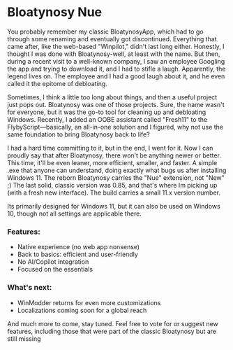 # Bloatynosy Nue
You probably remember my classic BloatynosyApp, which had to go through some renaming and eventually got discontinued. Everything that came after, like the web-based "Winpilot," didn't last long either. Honestly, I thought I was done with Bloatynosy-well, at least with the name. But then, during a recent visit to a well-known company, I saw an employee Googling the app and trying to download it, and I had to stifle a laugh. Apparently, the legend lives on. The employee and I had a good laugh about it, and he even called it the epitome of debloating.

Sometimes, I think a little too long about things, and then a useful project just pops out. Bloatynosy was one of those projects. Sure, the name wasn't for everyone, but it was the go-to tool for cleaning up and debloating Windows. Recently, I added an OOBE assistant called "Fresh11" to the FlybyScript—basically, an all-in-one solution and I figured, why not use the same foundation to bring Bloatynosy back to life?

I had a hard time committing to it, but in the end, I went for it. Now I can proudly say that after Bloatynosy, there won’t be anything newer or better. This time, it'll be even leaner, more efficient, smaller, and faster. A simple .exe that anyone can understand, doing exactly what bugs us after installing Windows 11. The reborn Bloatynosy carries the "Nue" extension, not "New" ;) The last solid, classic version was 0.85, and that's where Im picking up (with a fresh new interface). The build carries a small 11.x version number.

Its primarily designed for Windows 11, but it can also be used on Windows 10, though not all settings are applicable there.

### Features:

- Native experience (no web app nonsense)
- Back to basics: efficient and user-friendly
- No AI/Copilot integration
- Focused on the essentials

### What's next:
- WinModder returns for even more customizations
- Localizations coming soon for a global reach
  
And much more to come, stay tuned. Feel free to vote for or suggest new features, including those that were part of the classic Bloatynosy but are still missing

